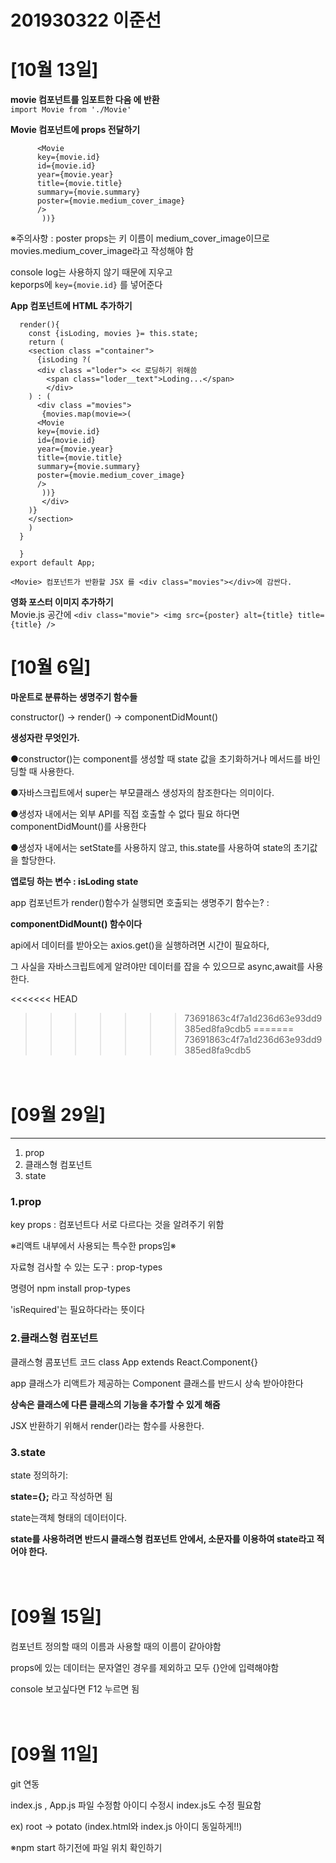 # 201930322 이준선


# [10월 13일]
**movie 컴포넌트를 임포트한 다음 <Movie /> 에 반환**<br>
`import Movie from './Movie'`


**Movie 컴포넌트에 props 전달하기**<br>
```{movies.map(movie=>( 
      <Movie
      key={movie.id}
      id={movie.id}
      year={movie.year}
      title={movie.title}
      summary={movie.summary}
      poster={movie.medium_cover_image}
      />
       ))}
 ```
       
※주의사항 : poster props는 키 이름이 medium_cover_image이므로 movies.medium_cover_image라고 작성해야 함

console log는 사용하지 않기 때문에 지우고 <br>
keporps에 `key={movie.id}` 를 넣어준다

**App 컴포넌트에 HTML 추가하기**<br>
```
  render(){
    const {isLoding, movies }= this.state;
    return (
    <section class ="container">
      {isLoding ?(
      <div class ="loder"> << 로딩하기 위해씀
        <span class="loder__text">Loding...</span>
        </div>
    ) : (
      <div class ="movies">
       {movies.map(movie=>(
      <Movie
      key={movie.id}
      id={movie.id}
      year={movie.year}
      title={movie.title}
      summary={movie.summary}
      poster={movie.medium_cover_image}
      />
       ))}
       </div>
    )}
    </section>
    )
  }

  }
export default App;

<Movie> 컴포넌트가 반환할 JSX 를 <div class="movies"></div>에 감싼다.
```

**영화 포스터 이미지 추가하기**<br>
Movie.js 공간에
`<div class="movie">
            <img src={poster} alt={title} title={title} />`

# [10월 6일]
**마운트로 분류하는 생명주기 함수들**

constructor() -> render() -> componentDidMount()



**생성자란 무엇인가.**

●constructor()는 component를 생성할 때 state 값을 초기화하거나 메서드를 바인딩할 때 사용한다.

●자바스크립트에서 super는 부모클래스 생성자의 참조한다는 의미이다.

●생성자 내에서는 외부 API를 직접 호출할 수 없다 필요 하다면 componentDidMount()를 사용한다

●생성자 내에서는 setState를 사용하지 않고, this.state를 사용하여 state의 초기값을 할당한다.


**앱로딩 하는 변수 : isLoding state**

app 컴포넌트가 render()함수가 실행되면 호출되는 생명주기 함수는? :

__componentDidMount() 함수이다__

api에서 데이터를 받아오는 axios.get()을 실행하려면 시간이 필요하다,

그 사실을 자바스크립트에게 알려야만 데이터를 잡을 수 있으므로 async,await를 사용한다.

<<<<<<< HEAD
>>>>>>> 73691863c4f7a1d236d63e93dd9385ed8fa9cdb5
=======
>>>>>>> 73691863c4f7a1d236d63e93dd9385ed8fa9cdb5

# <br>[09월 29일]</br>
- - -
1. prop
2. 클래스형 컴포넌트
3. state

<h3>1.prop</h3>
<p>key props : 컴포넌트다 서로 다르다는 것을 알려주기 위함</p>
※리액트 내부에서 사용되는 특수한 props임※
<p>자료형 검사할 수 있는 도구 : prop-types</p>
명령어 npm install prop-types
<p> 'isRequired'는 필요하다라는 뜻이다</p>


<h3>2.클래스형 컴포넌트</h3>
클래스형 콤포넌트 코드 class App extends React.Component{}


app 클래스가 리액트가 제공하는 Component 클래스를 반드시 상속 받아야한다

__상속은 클래스에 다른 클래스의 기능을 추가할 수 있게 해줌__


JSX 반환하기 위해서 render()라는 함수를 사용한다.

<h3>3.state</h3>
state 정의하기:

**state={};** 라고 작성하면 됨

state는객체 형태의 데이터이다.

**state를 사용하려면 반드시 클래스형 컴포넌트 안에서, 소문자를 이용하여 state라고 적어야 한다.**


# <br>[09월 15일]</br>
<p>컴포넌트 정의할 때의 이름과 사용할 때의 이름이 같아야함</p>
<p>props에 있는 데이터는 문자열인 경우를 제외하고 모두 {}안에 입력해야함</p>
console 보고싶다면 F12 누르면 됨


# <br>[09월 11일]</br>
<p>git 연동</p>

index.js , App.js 파일 수정함
아이디 수정시 index.js도 수정 필요함
<p>ex) root -> potato (index.html와 index.js 아이디 동일하게!!)</p>
<p>※npm start 하기전에 파일 위치 확인하기</p>
